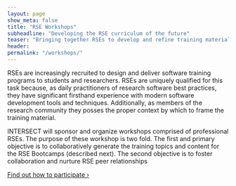 ```yaml
---
layout: page
show_meta: false
title: "RSE Workshops"
subheadline: "Developing the RSE curriculum of the future"
teaser: "Bringing together RSEs to develop and refine training material"
header:
permalink: "/workshops/"
---
```


RSEs are increasingly recruited to design and deliver software training programs to students and researchers.
RSEs are uniquely qualified for this task because, as daily practitioners of research software best practices, they have significant firsthand experience with modern software development tools and techniques.
Additionally, as members of the research community they posses the proper context by which to frame the training material.

INTERSECT will sponsor and organize workshops comprised of professional RSEs.
The purpose of these workshop is two fold. The first and primary objective is to collaboratively generate the training topics and content for the RSE Bootcamps (described next).
The second objective is to foster collaboration and nurture RSE peer relationships

<a class="radius button small" href="{{ site.url }}{{ site.baseurl }}/participate/">Find out how to participate ›</a>

